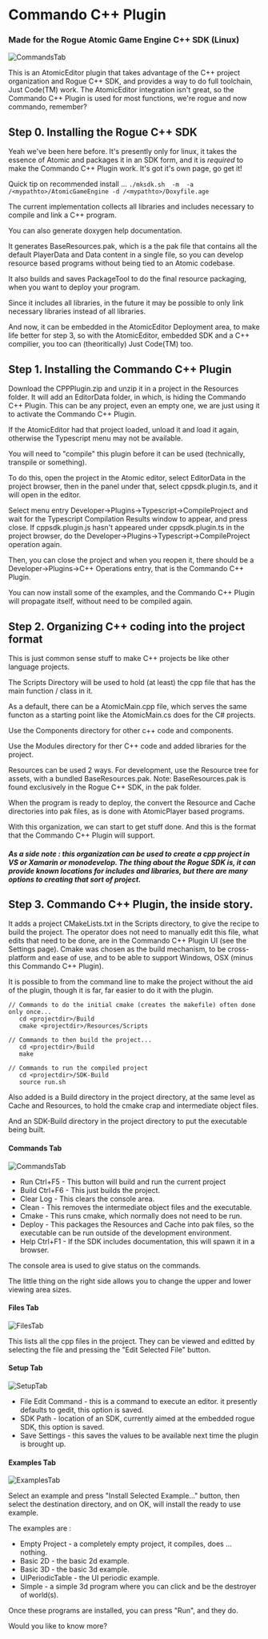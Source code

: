 # Commando C++ Plugin
### Made for the Rogue Atomic Game Engine C++ SDK (Linux)
![CommandsTab](https://github.com/JimMarlowe/GameFarm/raw/master/CppPlugin/cppplug1.png)

This is an AtomicEditor plugin that takes advantage of the C++ project organization and Rogue C++ SDK, and provides a way to do full toolchain, Just Code(TM) work.
The AtomicEditor integration isn't great, so the Commando C++ Plugin is used for most functions, we're rogue and now commando, remember? 

## Step 0. Installing the Rogue C++ SDK

Yeah we've been here before. It's presently only for linux, it takes the essence of Atomic and packages it in an SDK form, 
and it is *required* to make the Commando C++ Plugin work. 
It's got it's own page, go get it!

Quick tip on recommended install ... ```./mksdk.sh  -m  -a /<mypathto>/AtomicGameEngine -d /<mypathto>/Doxyfile.age```


The current implementation collects all libraries and includes necessary to compile and link a C++ program.

You can also generate doxygen help documentation.

It generates BaseResources.pak, which is a the pak file that contains all the default PlayerData and Data content in a single file, so you can develop resource based programs without being tied to an Atomic codebase.

It also builds and saves PackageTool to do the final resource packaging, when you want to deploy your program.

Since it includes all libraries, in the future it may be possible to only link necessary libraries instead of all libraries.

And now, it can be embedded in the AtomicEditor Deployment area, to make life better for step 3, so with the AtomicEditor, embedded SDK and a C++ compilier, you too can (theoritically) Just Code(TM) too. 



## Step 1. Installing the Commando C++ Plugin

Download the CPPPlugin.zip and unzip it in a project in the Resources folder.
It will add an EditorData folder, in which, is hiding the Commando C++ Plugin.
This can be any project, even an empty one, we are just using it to activate the Commando C++ Plugin.

If the AtomicEditor had that project loaded, 
unload it and load it again, otherwise the Typescript menu may not be available.

You will need to "compile" this plugin before it can be used (technically, transpile or something).

To do this, open the project in the Atomic editor, select EditorData in the project browser, then in the panel under that, select cppsdk.plugin.ts, and it will open in the editor.

Select menu entry Developer->Plugins->Typescript->CompileProject and wait for the Typescript Compilation Results window to appear, and press close. If cppsdk.plugin.js hasn't appeared under cppsdk.plugin.ts in the project browser, do the Developer->Plugins->Typescript->CompileProject operation again.

Then, you can close the project and when you reopen it, there should be a Developer->Plugins->C++ Operations entry, that is the Commando C++ Plugin.

You can now install some of the examples, and the Commando C++ Plugin will propagate itself, without need to be compiled again.



## Step 2. Organizing C++ coding into the project format

This is just common sense stuff to make C++ projects be like other language projects.

The Scripts Directory will be used to hold (at least) the cpp file that has the main function / class in it. 

As a default, there can be a AtomicMain.cpp file, which serves the same functon as a starting point like the AtomicMain.cs does for the C# projects.

Use the Components directory for other c++ code and components.

Use the Modules directory for ther C++ code and added libraries for the project.

Resources can be used 2 ways. For development, use the Resource tree for assets, with a bundled BaseResources.pak. Note: BaseResources.pak is found exclusively in the Rogue C++ SDK, in the pak folder.

When the program is ready to deploy, the convert the Resource and Cache directories into pak files, as is done with AtomicPlayer based programs. 

With this organization, we can start to get stuff done. And this is the format that the Commando C++ Plugin will support.

##### As a side note : this organization can be used to create a cpp project in VS or Xamarin or monodevelop. The thing about the Rogue SDK is, it can provide known locations for includes and libraries, but there are many options to creating that sort of project.



## Step 3.  Commando C++ Plugin, the inside story.

It adds a project CMakeLists.txt in the Scripts directory, to give the recipe to build the project. 
The operator does not need to manually edit this file, what edits that need to be done, are in the Commando C++ Plugin UI (see the Settings page).
Cmake was chosen as the build mechanism, to be cross-platform and ease of use, and to be able to support Windows, OSX (minus this Commando C++ Plugin).

It is possible to from the command line to make the project without the aid of the plugin, though it is far, far easier to do it with the plugin.

```
// Commands to do the initial cmake (creates the makefile) often done only once...
   cd <projectdir>/Build
   cmake <projectdir>/Resources/Scripts
   
// Commands to then build the project...
   cd <projectdir>/Build
   make

// Commands to run the compiled project 
   cd <projectdir>/SDK-Build
   source run.sh

```

Also added is a Build directory in the project directory, at the same level as Cache and Resources, to hold the cmake crap and intermediate object files.

And an SDK-Build directory in the project directory to put the executable being built.
  
####  Commands Tab
  ![CommandsTab](https://github.com/JimMarlowe/GameFarm/raw/master/CppPlugin/cppplug1.png)
  
 * Run    Ctrl+F5 - This button will build and run the current project
 * Build  Ctrl+F6 - This just builds the project.
 * Clear Log - This clears the console area.
 * Clean - This removes the intermediate object files and the executable.
 * Cmake - This runs cmake, which normally does not need to be run.
 * Deploy - This packages the Resources and Cache into pak files, so the executable can be run outside of the development environment.
 * Help  Ctrl+F1 - If the SDK includes documentation, this will spawn it in a browser.

The console area is used to give status on the commands.
 
The little thing on the right side allows you to change the upper and lower viewing area sizes.

#### Files Tab
  ![FilesTab](https://github.com/JimMarlowe/GameFarm/raw/master/CppPlugin/cppplug2.png)

This lists all the cpp files in the project. They can be viewed and editted by selecting the file and pressing the "Edit Selected File" button.
  
#### Setup Tab
  ![SetupTab](https://github.com/JimMarlowe/GameFarm/raw/master/CppPlugin/cppplug3.png)

 * File Edit Command - this is a command to execute an editor. it presently defaults to gedit, this option is saved.
 * SDK Path - location of an SDK, currently aimed at the embedded rogue SDK, this option is saved.
 * Save Settings - this saves the values to be available next time the plugin is brought up.
      
#### Examples Tab
  ![ExamplesTab](https://github.com/JimMarlowe/GameFarm/raw/master/CppPlugin/cppplug4.png)
  
Select an example and press  "Install Selected Example..." button, then select the destination directory, and on OK, will
install the ready to use example.

The examples are :

 * Empty Project - a completely empty project, it compiles, does ... nothing.
 * Basic 2D  - the basic 2d example.
 * Basic 3D  - the basic 3d example.
 * UIPeriodicTable - the UI periodic example.
 * Simple - a simple 3d program where you can click and be the destroyer of world(s).

Once these programs are installed, you can press "Run", and they do.

Would you like to know more?




